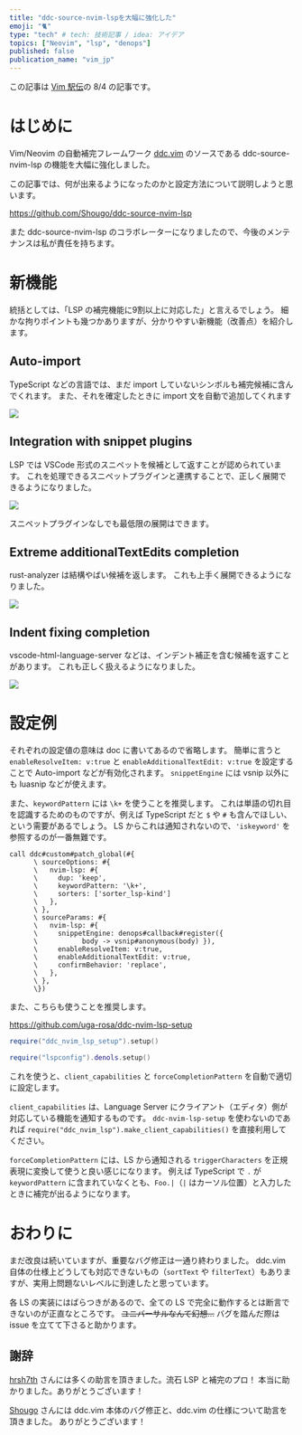```yaml
---
title: "ddc-source-nvim-lspを大幅に強化した"
emoji: "🐈"
type: "tech" # tech: 技術記事 / idea: アイデア
topics: ["Neovim", "lsp", "denops"]
published: false
publication_name: "vim_jp"
---
```


この記事は [Vim 駅伝](https://vim-jp.org/ekiden)の 8/4 の記事です。

# はじめに

Vim/Neovim の自動補完フレームワーク [ddc.vim](https://github.com/Shougo/ddc.vim) のソースである ddc-source-nvim-lsp の機能を大幅に強化しました。

この記事では、何が出来るようになったのかと設定方法について説明しようと思います。

https://github.com/Shougo/ddc-source-nvim-lsp

また ddc-source-nvim-lsp のコラボレーターになりましたので、今後のメンテナンスは私が責任を持ちます。

# 新機能

統括としては、「LSP の補完機能に9割以上に対応した」と言えるでしょう。
細かな拘りポイントも幾つかありますが、分かりやすい新機能（改善点）を紹介します。

## Auto-import

TypeScript などの言語では、まだ import していないシンボルも補完候補に含んでくれます。
また、それを確定したときに import 文を自動で追加してくれます

![](https://storage.googleapis.com/zenn-user-upload/36190fbf5b93-20230803.gif)

## Integration with snippet plugins

LSP では VSCode 形式のスニペットを候補として返すことが認められています。
これを処理できるスニペットプラグインと連携することで、正しく展開できるようになりました。

![](https://storage.googleapis.com/zenn-user-upload/f850d0522fef-20230803.gif)

スニペットプラグインなしでも最低限の展開はできます。

## Extreme additionalTextEdits completion

rust-analyzer は結構やばい候補を返します。
これも上手く展開できるようになりました。

![](https://storage.googleapis.com/zenn-user-upload/99be07fc1a6f-20230803.gif)

## Indent fixing completion

vscode-html-language-server などは、インデント補正を含む候補を返すことがあります。
これも正しく扱えるようになりました。

![](https://storage.googleapis.com/zenn-user-upload/e6153c2e5ec5-20230803.gif)

# 設定例

それぞれの設定値の意味は doc に書いてあるので省略します。
簡単に言うと `enableResolveItem: v:true` と `enableAdditionalTextEdit: v:true` を設定することで Auto-import などが有効化されます。
`snippetEngine` には vsnip 以外にも luasnip などが使えます。

また、`keywordPattern` には `\k+` を使うことを推奨します。
これは単語の切れ目を認識するためのものですが、例えば TypeScript だと `$` や `#` も含んでほしい、という需要があるでしょう。
LS からこれは通知されないので、`'iskeyword'` を参照するのが一番無難です。

```vim
call ddc#custom#patch_global(#{
      \ sourceOptions: #{
      \   nvim-lsp: #{
      \     dup: 'keep',
      \     keywordPattern: '\k+',
      \     sorters: ['sorter_lsp-kind']
      \   },
      \ },
      \ sourceParams: #{
      \   nvim-lsp: #{
      \     snippetEngine: denops#callback#register({
      \           body -> vsnip#anonymous(body) }),
      \     enableResolveItem: v:true,
      \     enableAdditionalTextEdit: v:true,
      \     confirmBehavior: 'replace',
      \   },
      \ },
      \})
```

また、こちらも使うことを推奨します。

https://github.com/uga-rosa/ddc-nvim-lsp-setup

```lua
require("ddc_nvim_lsp_setup").setup()

require("lspconfig").denols.setup()
```

これを使うと、`client_capabilities` と `forceCompletionPattern` を自動で適切に設定します。

`client_capabilities` は、Language Server にクライアント（エディタ）側が対応している機能を通知するものです。
`ddc-nvim-lsp-setup` を使わないのであれば `require("ddc_nvim_lsp").make_client_capabilities()` を直接利用してください。

`forceCompletionPattern` には、LS から通知される `triggerCharacters` を正規表現に変換して使うと良い感じになります。
例えば TypeScript で `.` が `keywordPattern` に含まれていなくとも、`Foo.|`（`|` はカーソル位置）と入力したときに補完が出るようになります。

# おわりに

まだ改良は続いていますが、重要なバグ修正は一通り終わりました。
ddc.vim 自体の仕様上どうしても対応できないもの（`sortText` や `filterText`）もありますが、実用上問題ないレベルに到達したと思っています。

各 LS の実装にはばらつきがあるので、全ての LS で完全に動作するとは断言できないのが正直なところです。
~~ユニバーサルなんて幻想...~~
バグを踏んだ際は issue を立てて下さると助かります。

## 謝辞

[hrsh7th](https://github.com/hrsh7th) さんには多くの助言を頂きました。流石 LSP と補完のプロ！
本当に助かりました。ありがとうございます！

[Shougo](https://github.com/Shougo) さんには ddc.vim 本体のバグ修正と、ddc.vim の仕様について助言を頂きました。
ありがとうございます！
